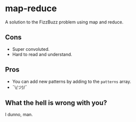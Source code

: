 # map-reduce
A solution to the FizzBuzz problem using map and reduce.

## Cons
 - Super convoluted.
 - Hard to read and understand.

## Pros
 - You can add new patterns by adding to the `patterns` array.
 - ¯\\_(ツ)_/¯

## What the hell is wrong with you?
I dunno, man.
